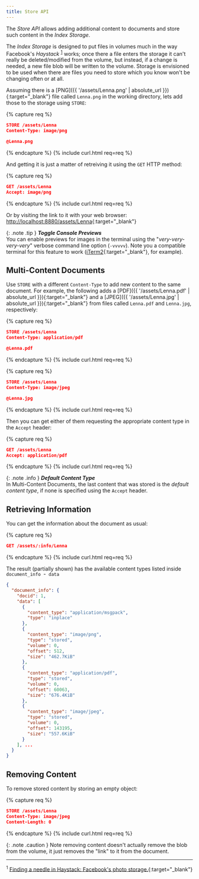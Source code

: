 ```yaml
---
title: Store API
---
```


The _Store API_ allows adding additional content to documents and store such
content in the _Index Storage_.

The _Index Storage_ is designed to put files in volumes much in the way
Facebook's _Haystack_ <sup>[1](#footnote-1)</sup> works; once there a file
enters the storage it can't really be deleted/modified from the volume, but
instead, if a change is needed, a new file blob will be written to the volume.
Storage is envisioned to be used when there are files you need to store which
you know won't be changing often or at all.

Assuming there is a [PNG]({{ '/assets/Lenna.png' | absolute_url }}){:target="_blank"}
file called `Lenna.png` in the working directory, lets add those to the storage
using `STORE`:

{% capture req %}

```json
STORE /assets/Lenna
Content-Type: image/png

@Lenna.png
```
{% endcapture %}
{% include curl.html req=req %}

And getting it is just a matter of retreiving it using the `GET` HTTP method:

{% capture req %}

```json
GET /assets/Lenna
Accept: image/png
```
{% endcapture %}
{% include curl.html req=req %}

Or by visiting the link to it with your web browser:
[http://localhost:8880/assets/Lenna](http://localhost:8880/assets/Lenna){:target="_blank"}

{: .note .tip }
**_Toggle Console Previews_**<br>
You can enable previews for images in the terminal using the "_very-very-very-very_"
verbose command line option (`-vvvvv`). Note you a compatible terminal for this
feature to work ([iTerm2](https://www.iterm2.com){:target="_blank"}, for example).

## Multi-Content Documents

Use `STORE` with a different `Content-Type` to add new content to the same
document. For example, the following adds a [PDF]({{ '/assets/Lenna.pdf' | absolute_url }}){:target="_blank"}
and a [JPEG]({{ '/assets/Lenna.jpg' | absolute_url }}){:target="_blank"} from
files called `Lenna.pdf` and `Lenna.jpg`, respectively:

{% capture req %}

```json
STORE /assets/Lenna
Content-Type: application/pdf

@Lenna.pdf
```
{% endcapture %}
{% include curl.html req=req %}

{% capture req %}

```json
STORE /assets/Lenna
Content-Type: image/jpeg

@Lenna.jpg
```
{% endcapture %}
{% include curl.html req=req %}

Then you can get either of them requesting the appropriate content type in
the `Accept` header:

{% capture req %}

```json
GET /assets/Lenna
Accept: application/pdf
```
{% endcapture %}
{% include curl.html req=req %}


{: .note .info }
**_Default Content Type_**<br>
In Multi-Content Documents, the last content that was stored is the
_default content type_, if none is specified using the `Accept` header.


## Retrieving Information

You can get the information about the document as usual:

{% capture req %}

```json
GET /assets/:info/Lenna
```
{% endcapture %}
{% include curl.html req=req %}

The result (partially shown) has the available content types listed inside
 `document_info ➛ data`

```json
{
  "document_info": {
    "docid": 1,
    "data": [
      {
        "content_type": "application/msgpack",
        "type": "inplace"
      },
      {
        "content_type": "image/png",
        "type": "stored",
        "volume": 0,
        "offset": 512,
        "size": "462.7KiB"
      },
      {
        "content_type": "application/pdf",
        "type": "stored",
        "volume": 0,
        "offset": 60063,
        "size": "676.4KiB"
      },
      {
        "content_type": "image/jpeg",
        "type": "stored",
        "volume": 0,
        "offset": 143195,
        "size": "557.6KiB"
      }
    ], ...
  }
}
```

## Removing Content

To remove stored content by storing an empty object:

{% capture req %}

```json
STORE /assets/Lenna
Content-Type: image/jpeg
Content-Length: 0
```
{% endcapture %}
{% include curl.html req=req %}

{: .note .caution }
Note removing content doesn't actually remove the blob from the volume, it
just removes the "link" to it from the document.

---

<sup><a id="footnote-1">1</a></sup> [Finding a needle in Haystack: Facebook's photo storage.](https://www.usenix.org/legacy/event/osdi10/tech/full_papers/Beaver.pdf){:target="_blank"}

